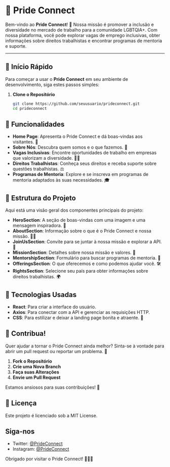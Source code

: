 # 🎨 Pride Connect

Bem-vindo ao **Pride Connect**! 🌈 Nossa missão é promover a inclusão e diversidade no mercado de trabalho para a comunidade LGBTQIA+. Com nossa plataforma, você pode explorar vagas de emprego inclusivas, obter informações sobre direitos trabalhistas e encontrar programas de mentoria e suporte.

---

## 🚀 Início Rápido

Para começar a usar o **Pride Connect** em seu ambiente de desenvolvimento, siga estes passos simples:

1. **Clone o Repositório**

   ```bash
   git clone https://github.com/seuusuario/prideconnect.git
   cd prideconnect
   
## 🌟 Funcionalidades

- **Home Page**: Apresenta o Pride Connect e dá boas-vindas aos visitantes. 🌟
- **Sobre Nós**: Descubra quem somos e o que fazemos. 💬
- **Vagas Inclusivas**: Encontre oportunidades de trabalho em empresas que valorizam a diversidade. 🧑‍💻
- **Direitos Trabalhistas**: Conheça seus direitos e receba suporte sobre questões trabalhistas. ⚖️
- **Programas de Mentoria**: Explore e se inscreva em programas de mentoria adaptados às suas necessidades. 🎓


## 📂 Estrutura do Projeto

Aqui está uma visão geral dos componentes principais do projeto:

- **HeroSection**: A seção de boas-vindas com uma imagem e uma mensagem inspiradora. 🎉
- **AboutSection**: Informação sobre o que é o Pride Connect e nossa missão. 🏳️‍🌈
- **JoinUsSection**: Convite para se juntar à nossa missão e explorar a API. 🤝
- **MissionSection**: Detalhes sobre nossa missão e valores. 💪
- **MentorshipSection**: Formulário para buscar programas de mentoria. 🌟
- **OfferingsSection**: O que oferecemos e como podemos ajudar você. 🛠️
- **RightsSection**: Selecione seu país para obter informações sobre direitos trabalhistas. 🌍


## 🔧 Tecnologias Usadas

- **React**: Para criar a interface do usuário.
- **Axios**: Para conectar com a API e gerenciar as requisições HTTP.
- **CSS**: Para estilizar e deixar a landing page bonita e atraente. 🎨

## 📢 Contribua!

Quer ajudar a tornar o Pride Connect ainda melhor? Sinta-se à vontade para abrir um pull request ou reportar um problema. 🚀

1. **Fork o Repositório**
2. **Crie uma Nova Branch**
3. **Faça suas Alterações**
4. **Envie um Pull Request**

Estamos ansiosos para suas contribuições! 🤗

## 📜 Licença

Este projeto é licenciado sob a MIT License.

## Siga-nos

- Twitter: [@PrideConnect](https://twitter.com/PrideConnect)
- Instagram: [@PrideConnect](https://instagram.com/PrideConnect)

Obrigado por visitar o Pride Connect! 🏳️‍🌈💜
